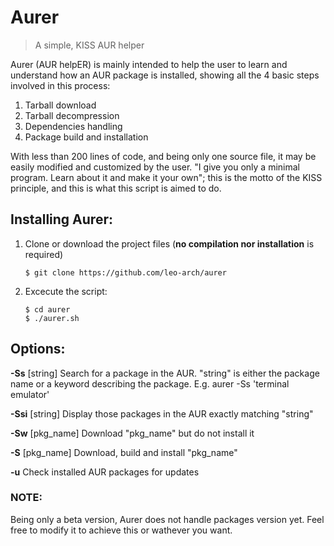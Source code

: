 # Aurer
> A simple, KISS AUR helper

Aurer (AUR helpER) is mainly intended to help the user to learn and understand how an AUR package is installed, showing all the 4 basic steps involved in this process: 
1) Tarball download
2) Tarball decompression
3) Dependencies handling
4) Package build and installation

With less than 200 lines of code, and being only one source file, it may be easily modified and customized by the user. "I give you only a minimal program. Learn about it and make it your own"; this is the motto of the KISS principle, and this is what this script
is aimed to do.

## Installing Aurer:

1. Clone or download the project files (**no compilation nor installation** is required)

       $ git clone https://github.com/leo-arch/aurer

2. Excecute the script:
    
       $ cd aurer
       $ ./aurer.sh

## Options:

**-Ss** [string]     Search for a package in the AUR. "string" is either the package name or a keyword describing the package. E.g.           aurer -Ss 'terminal emulator'

**-Ssi** [string]    Display those packages in the AUR exactly matching "string"

**-Sw** [pkg_name]   Download "pkg_name" but do not install it

**-S** [pkg_name]    Download, build and install "pkg_name"

**-u**               Check installed AUR packages for updates

### NOTE:
Being only a beta version, Aurer does not handle packages version yet. Feel free to modify it to achieve this or wathever you want.
